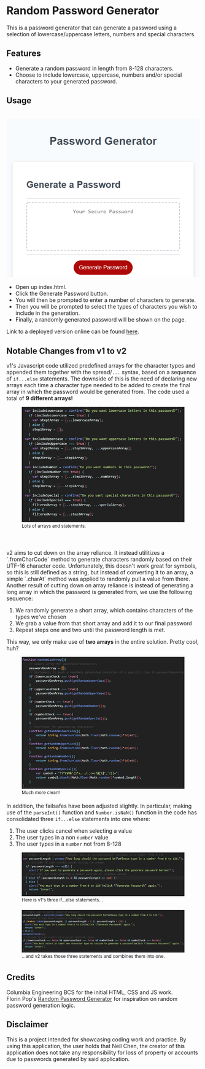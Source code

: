 # Random Password Generator

This is a password generator that can generate a password using a selection of lowercase/uppercase letters, numbers and special characters.

## Features

* Generate a random password in length from 8-128 characters.
* Choose to include lowercase, uppercase, numbers and/or special characters to your generated password.

## Usage
<br>
<img src="./v1/assets/gen_demo.gif">
<br>

* Open up index.html.
* Click the Generate Password button.
* You will then be prompted to enter a number of characters to generate.
* Then you will be prompted to select the types of characters you wish to include in the generation.
* Finally, a randomly generated password will be shown on the page.

Link to a deployed version online can be found <a href="https://inknsharps.github.io/password_generator/">here</a>.

## Notable Changes from v1 to v2

v1's Javascript code utilized predefined arrays for the character types and appended them together with the spread/`...` syntax, based on a sequence of `if...else` statements. The downside of this is the need of declaring new arrays each time a character type needed to be added to create the final array in which the password would be generated from. The code used a total of **9 different arrays!**

<figure>
  <img src="./assets/v1_logic.jpg">
  <figcaption><sup>Lots of arrays and statements.</sup></figcaption>
</figure>
<br>
<br>
v2 aims to cut down on the array reliance. It instead utilitizes a `.fromCharCode` method to generate characters randomly based on their UTF-16 character code. Unfortunately, this doesn't work great for symbols, so this is still defined as a string, but instead of converting it to an array, a simple `.charAt` method was applied to randomly pull a value from there. 
Another result of cutting down on array reliance is instead of generating a long array in which the password is generated from, we use the following sequence:
<br>

1. We randomly generate a short array, which contains characters of the types we've chosen
2. We grab a value from that short array and add it to our final password
3. Repeat steps one and two until the password length is met.

This way, we only make use of **two arrays** in the entire solution. Pretty cool, huh?

<figure>
  <img src="./assets/v2_logic.jpg">
  <figcaption><sup>Much more clean!</sup></figcaption>
</figure>

In addition, the failsafes have been adjusted slightly. In particular, making use of the `parseInt()` function and `Number.isNaN()` function in the code has consolidated three `if...else` statements into one where:

1. The user clicks cancel when selecting a value 
2. The user types in a non `number` value
3. The user types in a `number` not from 8-128

<figure>
  <img src="./assets/v1_prompt_failsafe.jpg">
  <figcaption><sup>Here is v1's three if...else statements...</sup></figcaption>
</figure>

<figure>
  <img src="./assets/v2_prompt_failsafe.jpg">
  <figcaption><sup>...and v2 takes those three statements and combines them into one.</sup></figcaption>
</figure>

## Credits

Columbia Engineering BCS for the initial HTML, CSS and JS work.
<br>
Florin Pop's <a href="https://codepen.io/FlorinPop17/pen/BaBePej">Random Password Generator</a> for inspiration on random password generation logic.

## Disclaimer

This is a project intended for showcasing coding work and practice. By using this application, the user holds that Neil Chen, the creator of this application does not take any responsibility for loss of property or accounts due to passwords generated by said application.